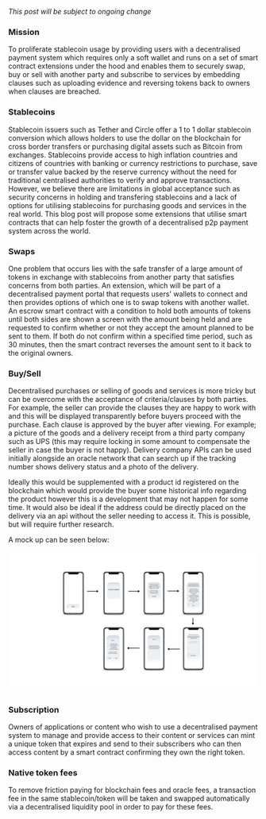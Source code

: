 *This post will be subject to ongoing change*

### Mission

To proliferate stablecoin usage by providing users with a decentralised payment system which requires only a soft wallet and runs on a set of smart contract extensions under the hood and enables them to securely swap, buy or sell with another party and subscribe to services by embedding clauses such as uploading evidence and reversing tokens back to owners when clauses are breached.

### Stablecoins

Stablecoin issuers such as Tether and Circle offer a 1 to 1 dollar stablecoin conversion which allows holders to use the dollar on the blockchain for cross border transfers or purchasing digital assets such as Bitcoin from exchanges. Stablecoins provide access to high inflation countries and citizens of countries with banking or currency restrictions to purchase, save or transfer value backed by the reserve currency without the need for traditional centralised authorities to verify and approve transactions. However, we believe there are limitations in global acceptance such as security concerns in holding and transfering stablecoins and a lack of options for utilising stablecoins for purchasing goods and services in the real world. This blog post will propose some extensions that utilise smart contracts that can help foster the growth of a decentralised p2p payment system across the world.

### Swaps

One problem that occurs lies with the safe transfer of a large amount of tokens in exchange with stablecoins from another party that satisfies concerns from both parties. An extension, which will be part of a decentralised payment portal that requests users' wallets to connect and then provides options of which one is to swap tokens with another wallet. An escrow smart contract with a condition to hold both amounts of tokens until both sides are shown a screen with the amount being held and are requested to confirm whether or not they accept the amount planned to be sent to them. If both do not confirm within a specified time period, such as 30 minutes, then the smart contract reverses the amount sent to it back to the original owners.

### Buy/Sell

Decentralised purchases or selling of goods and services is more tricky but can be overcome with the acceptance of criteria/clauses by both parties. For example, the seller can provide the clauses they are happy to work with and this will be displayed transparently before buyers proceed with the purchase. Each clause is approved by the buyer after viewing. For example; a picture of the goods and a delivery receipt from a third party company such as UPS (this may require locking in some amount to compensate the seller in case the buyer is not happy). Delivery company APIs can be used initially alongside an oracle network that can search up if the tracking number shows delivery status and a photo of the delivery. 

Ideally this would be supplemented with a product id registered on the blockchain which would provide the buyer some historical info regarding the product however this is a development that may not happen for some time. It would also be ideal if the address could be directly placed on the delivery via an api without the seller needing to access it. This is possible, but will require further research.

A mock up can be seen below:

![Mock Up](/images/mockup.png)

### Subscription

Owners of applications or content who wish to use a decentralised payment system to manage and provide access to their content or services can mint a unique token that expires and send to their subscribers who can then access content by a smart contract confirming they own the right token.

### Native token fees

To remove friction paying for blockchain fees and oracle fees, a transaction fee in the same stablecoin/token will be taken and swapped automatically via a decentralised liquidity pool in order to pay for these fees. 



